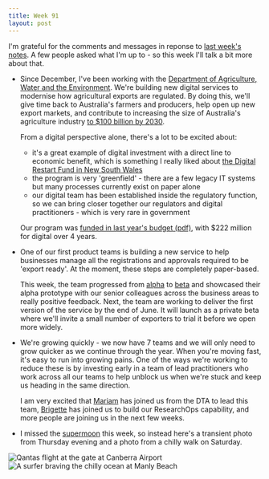```yaml
---
title: Week 91
layout: post
---
```


I'm grateful for the comments and messages in reponse to [last week's notes][last-week]. A few people asked what I'm up to - so this week I'll talk a bit more about that.

* Since December, I've been working with the [Department of Agriculture, Water and the Environment][dawe]. We're building new digital services to modernise how agricultural exports are regulated. By doing this, we'll give time back to Australia's farmers and producers, help open up new export markets, and contribute to increasing the size of Australia's agriculture industry [to $100 billion by 2030][ag-2030].

  From a digital perspective alone, there's a lot to be excited about:

  * it's a great example of digital investment with a direct line to economic benefit, which is something I really liked about [the Digital Restart Fund in New South Wales][drf]
  * the program is very 'greenfield' - there are a few legacy IT systems but many processes currently exist on paper alone
  * our digital team has been established inside the regulatory function, so we can bring closer together our regulators and digital practitioners - which is very rare in government

  Our program was [funded in last year's budget (pdf)][budget], with $222 million for digital over 4 years.

* One of our first product teams is building a new service to help businesses manage all the registrations and approvals required to be 'export ready'. At the moment, these steps are completely paper-based.

  This week, the team progressed from [alpha][alpha] to [beta][beta] and showcased their alpha prototype with our senior colleagues across the business areas to really positive feedback. Next, the team are working to deliver the first version of the service by the end of June. It will launch as a private beta where we'll invite a small number of exporters to trial it before we open more widely.

* We're growing quickly - we now have 7 teams and we will only need to grow quicker as we continue through the year. When you're moving fast, it's easy to run into growing pains. One of the ways we're working to reduce these is by investing early in a team of lead practitioners who work across all our teams to help unblock us when we're stuck and keep us heading in the same direction.

  I am very excited that [Mariam][mariam] has joined us from the DTA to lead this team, [Brigette][brigette] has joined us to build our ResearchOps capability, and more people are joining us in the next few weeks.

* I missed the [supermoon][supermoon] this week, so instead here's a transient photo from Thursday evening and a photo from a chilly walk on Saturday.

<img src="https://photo.jordanh.net/_data/i/upload/2021/05/29/20210529174057-95e0302b-me.jpg" style="max-height: 30rem;" alt="Qantas flight at the gate at Canberra Airport">

<img src="https://photo.jordanh.net/_data/i/upload/2021/05/29/20210529173920-3ec7aae1-me.jpg" style="max-height: 30rem;" alt="A surfer braving the chilly ocean at Manly Beach">


[last-week]: {{site.url}}/posts/week-ninety/
[dawe]: https://www.awe.gov.au/
[ag-2030]: https://www.agriculture.gov.au/ag-farm-food/ag2030
[drf]: https://www.itnews.com.au/news/nsw-govt-pours-16-billion-into-digital-549406
[budget]: https://www.awe.gov.au/sites/default/files/2020-10/budget_2020-21_busting-congestion-for-agricultural-exporters.pdf
[alpha]: https://www.dta.gov.au/help-and-advice/build-and-improve-services/service-design-and-delivery-process/alpha-stage-testing-hypotheses
[beta]: https://www.dta.gov.au/help-and-advice/build-and-improve-services/service-design-and-delivery-process/beta-stage-building-and-testing-service
[mariam]: https://www.linkedin.com/in/mariam-ibraheim-305a39109/
[brigette]: https://twitter.com/brigettemetzler
[supermoon]: https://www.abc.net.au/news/2021-05-26/photos-videos-super-blood-moon-lunar-eclipse-australia/100168486
